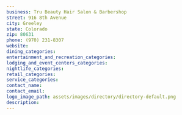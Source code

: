 ```yaml
---
business: Tru Beauty Hair Salon & Barbershop
street: 916 8th Avenue
city: Greeley
state: Colorado
zip: 80631
phone: (970) 231-8307
website: 
dining_categories: 
entertainment_and_recreation_categories: 
lodging_and_event_centers_categories: 
nightlife_categories: 
retail_categories: 
service_categories: 
contact_name: 
contact_email: 
logo_image_path: assets/images/directory/directory-default.png
description: 
---
```

